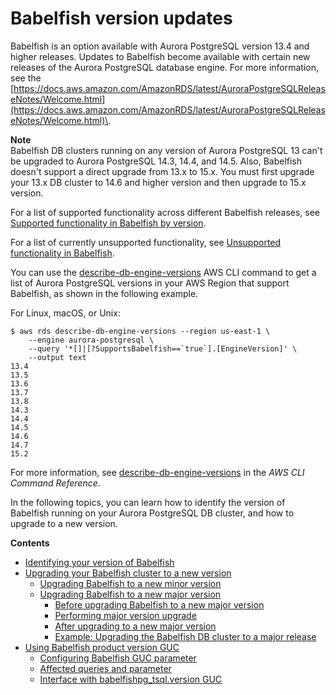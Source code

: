 # Babelfish version updates<a name="babelfish-information"></a>

Babelfish is an option available with Aurora PostgreSQL version 13\.4 and higher releases\. Updates to Babelfish become available with certain new releases of the Aurora PostgreSQL database engine\. For more information, see the [https://docs.aws.amazon.com/AmazonRDS/latest/AuroraPostgreSQLReleaseNotes/Welcome.html](https://docs.aws.amazon.com/AmazonRDS/latest/AuroraPostgreSQLReleaseNotes/Welcome.html)\. 

**Note**  
Babelfish DB clusters running on any version of Aurora PostgreSQL 13 can't be upgraded to Aurora PostgreSQL 14\.3, 14\.4, and 14\.5\. Also, Babelfish doesn't support a direct upgrade from 13\.x to 15\.x\. You must first upgrade your 13\.x DB cluster to 14\.6 and higher version and then upgrade to 15\.x version\.

For a list of supported functionality across different Babelfish releases, see [Supported functionality in Babelfish by version](babelfish-compatibility.supported-functionality-table.md)\. 

For a list of currently unsupported functionality, see [Unsupported functionality in Babelfish](babelfish-compatibility.tsql.limitations-unsupported.md)\.

You can use the [describe\-db\-engine\-versions](https://docs.aws.amazon.com/cli/latest/reference/rds/describe-db-engine-versions.html) AWS CLI command to get a list of Aurora PostgreSQL versions in your AWS Region that support Babelfish, as shown in the following example\. 

For Linux, macOS, or Unix:

```
$ aws rds describe-db-engine-versions --region us-east-1 \
    --engine aurora-postgresql \
    --query '*[]|[?SupportsBabelfish==`true`].[EngineVersion]' \
    --output text
13.4
13.5
13.6
13.7
13.8
14.3
14.4
14.5
14.6
14.7
15.2
```

For more information, see [describe\-db\-engine\-versions](https://docs.aws.amazon.com/cli/latest/reference/rds/describe-db-engine-versions.html) in the *AWS CLI Command Reference*\.

In the following topics, you can learn how to identify the version of Babelfish running on your Aurora PostgreSQL DB cluster, and how to upgrade to a new version\.

**Contents**
+ [Identifying your version of Babelfish](babelfish-information-identify-version.md)
+ [Upgrading your Babelfish cluster to a new version](babelfish-information-upgrading.md)
  + [Upgrading Babelfish to a new minor version](babelfish-information-upgrading.md#babelfish-information-upgrading-minor)
  + [Upgrading Babelfish to a new major version](babelfish-information-upgrading.md#babelfish-information-upgrading-major)
    + [Before upgrading Babelfish to a new major version](babelfish-information-upgrading.md#babelfish-information-upgrading-preliminary)
    + [Performing major version upgrade](babelfish-information-upgrading.md#babelfish-performing-major-version-upgrade)
    + [After upgrading to a new major version](babelfish-information-upgrading.md#babelfish-information-upgrading-post-upgrade)
    + [Example: Upgrading the Babelfish DB cluster to a major release](babelfish-information-upgrading.md#babelfish-information-upgrading-example)
+ [Using Babelfish product version GUC](babelfish-guc-version.md)
  + [Configuring Babelfish GUC parameter](babelfish-guc-version.md#babelfish-guc-version-setvalues)
  + [Affected queries and parameter](babelfish-guc-version.md#babelfish-guc-version-affects)
  + [Interface with babelfishpg\_tsql\.version GUC](babelfish-guc-version.md#babelfish-guc-version-tsql)